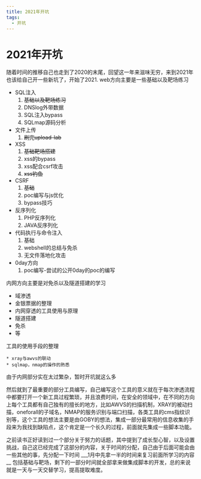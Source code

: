 ```yaml
---
title: 2021年开坑
tags: 
  - 开坑
---
```


# 2021年开坑

  随着时间的推移自己也走到了2020的末尾，回望这一年来滋味无穷，来到2021年也该给自己开一些新坑了，开始了2021.
  web方向主要是一些基础以及靶场练习
  * SQL注入
    1. ~~基础以及靶场练习~~
    2. DNSlog外带数据
    3. SQL注入bypass
    4. SQLmap源码分析
  * 文件上传
    1. ~~刷完upload-lab~~
  * XSS
    1. ~~基础靶场搭建~~
    2. xss的bypass
    3. xss配合csrf攻击
    4. ~~xss钓鱼~~
  * CSRF
    1. ~~基础~~
    2. poc编写与js优化
    3. bypass技巧
  * 反序列化
    1. PHP反序列化
    2. JAVA反序列化
  * 代码执行与命令注入
    1. 基础
    2. webshell的总结与免杀
    3. 无文件落地化攻击
  * 0day方向
    1. poc编写-尝试的公开0day的poc的编写

内网方向主要是对免杀以及隧道搭建的学习
  * 域渗透
  * 金银票据的整理
  * 内网穿透的工具使用与原理
  * 隧道搭建
  * 免杀
  * 等

工具的使用手段的整理

	* xray与awvs的联动
	* sqlmap，nmap的操作的熟悉

由于内网部分实在太过繁杂，暂时开坑就这么多

然后就到了最重要的部分工具编写，自己编写这个工具的意义就在于每次渗透流程中都要打开一个新工具过程繁琐，并且浪费时间，在安全的领域中，在不同的方向上每个工具都有自己独有的擅长的地方，比如AWVS的扫描机制，XRAY的被动扫描，oneforall的子域名，NMAP的服务识别与端口扫描，各类工具的cms指纹识别等，这个工具的想法主要是由GOBY的想法，集成一部分最常用的信息收集的手段来为我找到缺陷点，这个肯定是一个长久的过程，前面就先集成一些脚本功能。

  之前读书正好读到过一个部分关于努力的话题，其中提到了成长型心智，以及设置挑战，自己这已经完成了这部分的内容，关于时间的分配，自己由于后面可能会由一些其他的事，先分配一下时间  ___1月中先拿一半的时间来复习前面所学习的内容 __ 包括基础与靶场，剩下的一部分时间就全部拿来做集成脚本的开发，总的来说就是一天与一天交替学习，提高提取难度。